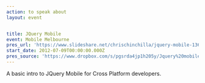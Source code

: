 ```yaml
---
action: to speak about
layout: event


title: JQuery Mobile
event: Mobile Melbourne
pres_url: 'https://www.slideshare.net/chrischinchilla/jquery-mobile-13649045'
start_date: 2012-07-09T00:00:00.000Z
pres_source: 'https://www.dropbox.com/s/pgsrda4jp1h205y/Jquery%20mobile.pptx?dl=0'
---
```


A basic intro to JQuery Mobile for Cross Platform developers.
